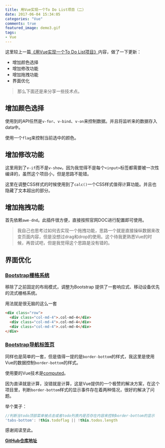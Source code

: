 ```yaml
---
title: 用Vue实现一个To Do List项目（二）
date: 2017-06-04 15:34:05
categories: "Vue"
comments: true
featured_image: demo3.gif
tags:
- Vue
---
```


<!-- no node -->

<!-- more -->

这里较上一篇[《用Vue实现一个To Do List项目》](http://zongzi531.com/2017/06/02/%E7%94%A8vue%E5%AE%9E%E7%8E%B0%E4%B8%80%E4%B8%AAtodolist%E9%A1%B9%E7%9B%AE/)内容，做了一下更新：

* 增加颜色选择
* 增加修改功能
* 增加拖拽功能
* 界面优化

>那么下面还是来分享一些技术点。

## 增加颜色选择

使用到的API任然是`v-for`、`v-bind`、`v-on`来控制数据。并且将监听来的数据存入data中。

使用一个`flag`来控制当前选中的颜色。

## 增加修改功能

这里用到了`v-if`而不是`v-show`，因为我觉得不是每个`<input>`标签都需要被一次性编译的，虽然这个项目小，但是思路不能错。

这里在调整CSS样式的时候使用到了`calc()`一个CSS样式值得计算功能。并且也隐藏了文本超出的部分。

## 增加拖拽功能

首先依赖`awe-dnd`。此插件很方便，直接按照官网DOC进行配置即可使用。

>我自己也思考过如何去实现一个拖拽功能，思路一个就是直接操纵数据来改变页面内容，但是没想过drag和drop的使用。这个待我更熟悉Vue的时候，再尝试吧，但是我觉得这个思路是没有错的。

## 界面优化

### [Bootstrap栅格系统](http://v3.bootcss.com/css/#grid)

移除了之前固定的布局模式，调整为Bootstrap 提供了一套响应式、移动设备优先的流式栅格系统。

用法就是很无脑的这么一套

```html
<div class="row">
  <div class="col-md-4">.col-md-4</div>
  <div class="col-md-4">.col-md-4</div>
  <div class="col-md-4">.col-md-4</div>
</div>
```

### [Bootstrap导航标签页](http://v3.bootcss.com/components/#nav-tabs)

同样也是简单的一套，但是值得一提的是`border-bottom`的样式，我这里是使用Vue的数据控制`border-bottom`的样式。

使用要的Vue技术是[computed](https://cn.vuejs.org/v2/api/#computed)。

因为直译就是计算，没错就是计算，这是Vue提供的一个极赞的解决方案，在这个项目里，判断`border-bottom`样式的显示事件存在着两种情况，很好的解决了问题。

举个栗子：

```javascript
//判断当todo顶部菜单被点击或者todo列表内是否存在内容来控制border-bottom的显示
'tabs-bottom': !this.todoflag || !this.todos.length
```

感谢阅读至此。

**[GitHub仓库地址](https://github.com/zongzi531/vue-to-do-list)**